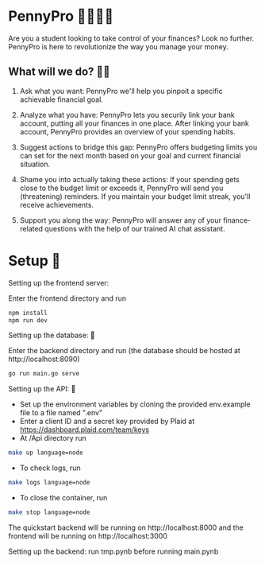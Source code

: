 # PennyPro 🤑🤑🤑🤠

Are you a student looking to take control of your finances? Look no further. PennyPro is here to revolutionize the way you manage your money.

## What will we do? 😵‍💫

1. Ask what you want: PennyPro we'll help you pinpoit a specific achievable financial goal.

2. Analyze what you have: PennyPro lets you securily link your bank account, putting all your finances in one place. After linking your bank account, PennyPro provides an overview of your spending habits.

3. Suggest actions to bridge this gap: PennyPro offers budgeting limits you can set for the next month based on your goal and current financial situation.

4. Shame you into actually taking these actions: If your spending gets close to the budget limit or exceeds it, PennyPro will send you (threatening) reminders. If you maintain your budget limit streak, you'll receive achievements.

5. Support you along the way: PennyPro will answer any of your finance-related questions with the help of our trained AI chat assistant. 

# Setup 🥱

Setting up the frontend server: 

Enter the frontend directory and run

```bash
npm install
npm run dev
```

Setting up the database: 🫠

Enter the backend directory and run (the database should be hosted at http://localhost:8090)

```bash
go run main.go serve
```

Setting up the API: 🫣

- Set up the environment variables by cloning the provided env.example file to a file named ".env"
- Enter a client ID and a secret key provided by Plaid at https://dashboard.plaid.com/team/keys
- At /Api directory run

```bash
make up language=node
```
- To check logs, run
```bash
make logs language=node
```
- To close the container, run
```bash
make stop language=node
```

The quickstart backend will be running on http://localhost:8000 and the frontend will be running on http://localhost:3000

Setting up the backend: run tmp.pynb before running main.pynb
